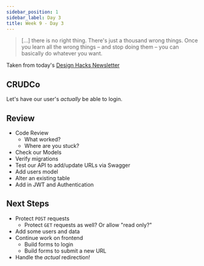 ```yaml
---
sidebar_position: 1
sidebar_label: Day 3
title: Week 9 - Day 3
---
```


> [...] there is no right thing. There's just a thousand wrong things. Once you learn all the wrong things – and stop doing them – you can basically do whatever you want.

Taken from today's [Design Hacks Newsletter](https://www.learnui.design/newsletter.html)

## CRUDCo

Let's have our user's _actually_ be able to login.

## Review

- Code Review
  - What worked?
  - Where are you stuck?
- Check our Models
- Verify migrations
- Test our API to add/update URLs via Swagger
- Add users model
- Alter an existing table
- Add in JWT and Authentication

## Next Steps

- Protect `POST` requests
  - Protect `GET` requests as well? Or allow "read only?"
- Add some users and data
- Continue work on frontend
  - Build forms to login
  - Build forms to submit a new URL
- Handle the _actual_ redirection!

